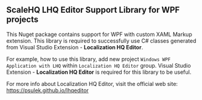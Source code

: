 ﻿## ScaleHQ LHQ Editor Support Library for WPF projects

This Nuget package contains support for WPF with custom XAML Markup extension.
This library is required to successfully use C# classes generated from Visual Studio Extension - **Localization HQ Editor**.

For example, how to use this library, add new project `Windows WPF Application with LHQ` within `Localization HQ Editor` group.
Visual Studio Extension - **Localization HQ Editor** is required for this library to be useful.

For more info about Localization HQ Editor, visit the official web site:
https://psulek.github.io/lhqeditor